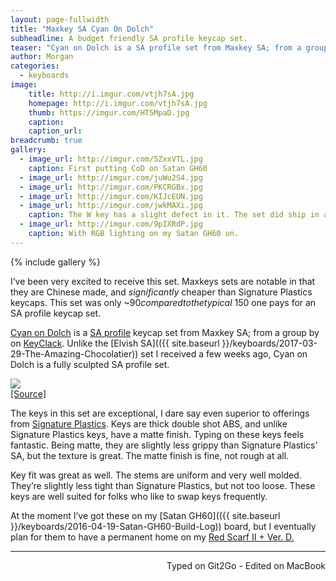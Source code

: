 ```yaml
---
layout: page-fullwidth
title: "Maxkey SA Cyan On Dolch"
subheadline: A budget friendly SA profile keycap set.
teaser: "Cyan on Dolch is a SA profile set from Maxkey SA; from a group by on KeyClack. Maxkeys sets are also significantly cheaper than Signature Plastics, this set was only ~$90 compared to the typical ~$150 one pays for an SA profile keycap set."
author: Morgan
categories:
  - keyboards
image:
    title: http://i.imgur.com/vtjh7sA.jpg
    homepage: http://i.imgur.com/vtjh7sA.jpg
    thumb: https://imgur.com/HT5MpaD.jpg
    caption:
    caption_url:
breadcrumb: true
gallery:
  - image_url: http://imgur.com/5ZxxVTL.jpg
    caption: First putting CoD on Satan GH60
  - image_url: http://imgur.com/juWu2S4.jpg
  - image_url: http://imgur.com/PKCRGBx.jpg
  - image_url: http://imgur.com/KIJcEUN.jpg
  - image_url: http://imgur.com/jwkMAXi.jpg
    caption: The W key has a slight defect in it. The set did ship in a baggie, so this could explain the defect/damage. Either way, it doesn't bug me too much.
  - image_url: http://imgur.com/9pIXRdP.jpg
    caption: With RGB lighting on my Satan GH60 on.
---
```


{% include gallery %}

I’ve been very excited to receive this set. Maxkeys sets are notable in that they are Chinese made, and *significantly* cheaper than Signature Plastics keycaps. This set was only ~$90 compared to the typical ~$150 one pays for an SA profile keycap set.

[Cyan on Dolch](https://www.old.keyclack.com/product/group-buy-maxkey-sa/) is a [SA profile](https://deskthority.net/wiki/Signature_Plastics_SA_family) keycap set from Maxkey SA; from a group by on [KeyClack](https://www.keyclack.com/). Unlike the [Elvish SA](({{ site.baseurl }}/keyboards/2017-03-29-The-Amazing-Chocolatier)) set I received a few weeks ago, Cyan on Dolch is a fully sculpted SA profile set.

![](http://imgur.com/6aJjJmY.jpg)    
[[Source]](https://adereth.github.io/blog/2015/02/17/sa-profile-keys-on-a-kinesis-advantage/)

The keys in this set are exceptional, I dare say even superior to offerings from [Signature Plastics](https://pimpmykeyboard.com/). Keys are thick double shot ABS, and unlike Signature Plastics keys, have a matte finish. Typing on these keys feels fantastic. Being matte, they are slightly less grippy than Signature Plastics’ SA, but the texture is great. The matte finish is fine, not rough at all.

Key fit was great as well. The stems are uniform and very well molded. They’re slightly less tight than Signature Plastics, but not too loose. These keys are well suited for folks who like to swap keys frequently.

At the moment I’ve got these on my [Satan GH60](({{ site.baseurl }}/keyboards/2016-04-19-Satan-GH60-Build-Log)) board, but I eventually plan for them to have a permanent home on my [Red Scarf II + Ver. D.](https://www.massdrop.com/buy/red-scarf-ii-plus-ver-d-custom-mechanical-keyboard-kit?mode=guest_open)

---
<p align="right">Typed on Git2Go - Edited on MacBook</p>
